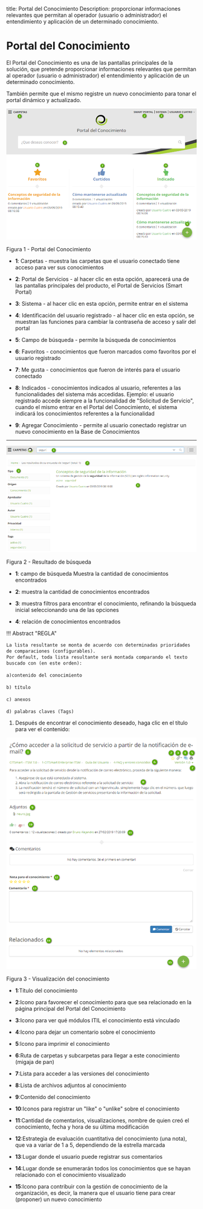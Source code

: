title: Portal del Conocimiento
Description: proporcionar informaciones relevantes que permitan al operador (usuario o administrador) el entendimiento y aplicación de un determinado conocimiento.
# Portal del Conocimiento


El Portal del Conocimiento es una de las pantallas principales de la solución, que pretende proporcionar informaciones relevantes que permitan al operador (usuario o administrador) el entendimiento y aplicación de un determinado conocimiento. 

También permite que el mismo registre un nuevo conocimiento para tonar el portal dinámico y actualizado.


![Portal](images/figure1-portal.png)

   Figura 1 - Portal del Conocimiento
   
- **1**: Carpetas - muestra las carpetas que el usuario conectado tiene acceso para ver sus conocimientos

- **2**: Portal de Servicios - al hacer clic en esta opción, aparecerá una de las pantallas principales del producto, el Portal de Servicios (Smart Portal)

- **3**: Sistema - al hacer clic en esta opción, permite entrar en el sistema

- **4**: Identificación del usuario registrado - al hacer clic en esta opción, se muestran las funciones para cambiar la contraseña de acceso y salir del portal

- **5**: Campo de búsqueda - permite la búsqueda de conocimientos

- **6**: Favoritos - conocimientos que fueron marcados como favoritos por el usuario registrado

- **7**: Me gusta - conocimientos que fueron de interés para el usuario conectado

- **8**: Indicados - conocimientos indicados al usuario, referentes a las funcionalidades del sistema más accedidas. Ejemplo: el usuario registrado accede siempre a la funcionalidad de "Solicitud de Servicio", cuando el mismo entrar en el Portal del Conocimiento, el sistema indicará los conocimientos referentes a la funcionalidad

- **9**: Agregar Conocimiento - permite al usuario conectado registrar un nuevo conocimiento en la Base de Conocimientos

-------------------------------------------------------------------------------------------------

![resultado](images/figure2-portal.png)

   Figura 2 - Resultado de búsqueda

 - **1**: campo de búsqueda
 Muestra la cantidad de conocimientos encontrados
 
 - **2**: muestra la cantidad de conocimientos encontrados
 
 - **3**: muestra filtros para encontrar el conocimiento, refinando la búsqueda inicial seleccionando una de las opciones
  
 - **4**: relación de conocimientos encontrados
 
 
!!! Abstract "REGLA"

    La lista resultante se monta de acuerdo con determinadas prioridades de comparaciones (configurables). 
    Por default, toda lista resultante será montada comparando el texto buscado con (en este orden): 
    
    a)contenido del conocimiento
    
    b) título
    
    c) anexos 
    
    d) palabras claves (Tags)
    
  
1.  Después de encontrar el conocimiento deseado, haga clic en el título para ver el contenido:

 ![Visualización](images/figure3-portal.png)

   Figura 3 - Visualización del conocimiento 
   

- **1**:Título del conocimiento

- **2**:Icono para favorecer el conocimiento para que sea relacionado en la página principal del Portal del Conocimiento

- **3**:Icono para ver qué módulos ITIL el conocimiento está vinculado

- **4**:Icono para dejar un comentario sobre el conocimiento

- **5**:Icono para imprimir el conocimiento

- **6**:Ruta de carpetas y subcarpetas para llegar a este conocimiento (migaja de pan)

- **7**:Lista para acceder a las versiones del conocimiento

- **8**:Lista de archivos adjuntos al conocimiento

- **9**:Contenido del conocimiento

- **10**:Iconos para registrar un "like" o "unlike" sobre el conocimiento

- **11**:Cantidad de comentarios, visualizaciones, nombre de quien creó el conocimiento, fecha y hora de su última modificación

- **12**:Estrategia de evaluación cuantitativa del conocimiento (una nota), que va a variar de 1 a 5, dependiendo de la estrella marcada

- **13**:Lugar donde el usuario puede registrar sus comentarios

- **14**:Lugar donde se enumerarán todos los conocimientos que se hayan relacionado con el conocimiento visualizado

- **15**:Icono para contribuir con la gestión de conocimiento de la organización, es decir, la manera que el usuario tiene para crear (proponer) un nuevo conocimiento



<!-- !!! tip "About"

    <b>Product/Version:</b> CITSmart | 8.00 &nbsp;&nbsp;
    <b>Updated:</b>02/27/2021 – Anna Martins
